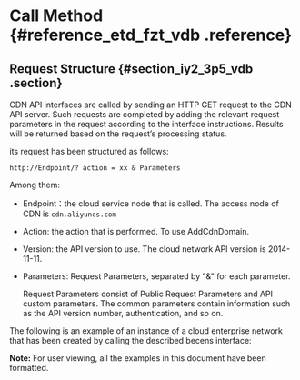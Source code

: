 # Call Method {#reference_etd_fzt_vdb .reference}

## Request Structure {#section_iy2_3p5_vdb .section}

CDN API interfaces are called by sending an HTTP GET request to the CDN API server. Such requests are completed by adding the relevant request parameters in the request according to the interface instructions. Results will be returned based on the request’s processing status.

its request has been structured as follows:

```
http://Endpoint/? action = xx & Parameters
```

Among them:

-   Endpoint：the cloud service node that is called. The access node of CDN is `cdn.aliyuncs.com`
-   Action: the action that is performed. To use AddCdnDomain.
-   Version: the API version to use. The cloud network API version is 2014-11-11.
-   Parameters: Request Parameters, separated by "&" for each parameter.

    Request Parameters consist of Public Request Parameters and API custom parameters. The common parameters contain information such as the API version number, authentication, and so on.


The following is an example of an instance of a cloud enterprise network that has been created by calling the described becens interface:

**Note:** For user viewing, all the examples in this document have been formatted.

